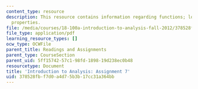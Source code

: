 ```yaml
---
content_type: resource
description: This resource contains information regarding functions; local and global
  properties.
file: /media/courses/18-100a-introduction-to-analysis-fall-2012/378528fbf7d0a4d75b3b17cc31a364bb_MIT18_100AF12_Assign_7.pdf
file_type: application/pdf
learning_resource_types: []
ocw_type: OCWFile
parent_title: Readings and Assignments
parent_type: CourseSection
parent_uid: 5ff15742-57c1-98fd-1898-19d238ec0b48
resourcetype: Document
title: 'Introduction to Analysis: Assignment 7'
uid: 378528fb-f7d0-a4d7-5b3b-17cc31a364bb
---
```

